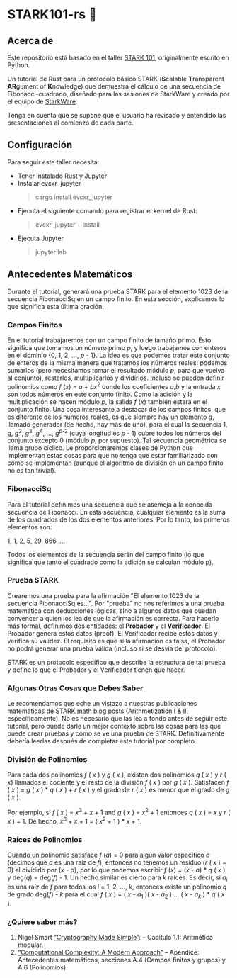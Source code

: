 # STARK101-rs 🦀

## Acerca de

Este repositorio está basado en el taller [STARK 101](https://github.com/starkware-industries/stark101), originalmente escrito en Python.

Un tutorial de Rust para un protocolo básico STARK (**S**calable **T**ransparent **AR**gument of **K**nowledge) que demuestra el cálculo de una secuencia de Fibonacci-cuadrado, diseñado para las sesiones de StarkWare y creado por el equipo de [StarkWare](https://starkware.co).

Tenga en cuenta que se supone que el usuario ha revisado y entendido las presentaciones al comienzo de cada parte.

## Configuración

Para seguir este taller necesita:

- Tener instalado Rust y Jupyter
- Instalar evcxr_jupyter
  > cargo install evcxr_jupyter
- Ejecuta el siguiente comando para registrar el kernel de Rust:
  > evcxr_jupyter --install
- Ejecuta Jupyter
  > jupyter lab

## Antecedentes Matemáticos

Durante el tutorial, generará una prueba STARK para el elemento 1023 de la
secuencia FibonacciSq en un campo finito. En esta sección, explicamos lo que significa esta última oración.

### Campos Finitos

En el tutorial trabajaremos con un campo finito de tamaño primo. Esto significa que tomamos un número primo _p_, y luego trabajamos con enteros en el dominio {0, 1, 2, ..., _p_ - 1}. La idea es que podemos tratar este conjunto de enteros de la misma manera que tratamos los números reales: podemos sumarlos (pero necesitamos tomar el resultado módulo _p_, para que vuelva al conjunto), restarlos, multiplicarlos y dividirlos. Incluso se pueden definir polinomios como _f_ (_x_) = _a_ + _bx_<sup>2</sup> donde los coeficientes _a_,_b_ y la entrada _x_ son todos números en este conjunto finito. Como la adición y la multiplicación se hacen módulo _p_, la salida _f_ (_x_) también estará en el conjunto finito. Una cosa interesante a destacar de los campos finitos, que es diferente de los números reales, es que siempre hay un elemento _g_, llamado generador (de hecho, hay más de uno), para el cual la secuencia 1, _g_, _g_<sup>2</sup>, _g_<sup>3</sup>, _g_<sup>4</sup>, ..., _g_<sup>p-2</sup> (cuya longitud es _p_ - 1) cubre todos los números del conjunto excepto 0 (módulo _p_, por supuesto). Tal secuencia geométrica se llama grupo cíclico. Le proporcionaremos clases de Python que implementan estas cosas para que no tenga que estar familiarizado con cómo se implementan (aunque el algoritmo de división en un campo finito no es tan trivial).

### FibonacciSq

Para el tutorial definimos una secuencia que se asemeja a la conocida secuencia de Fibonacci. En esta secuencia, cualquier elemento es la suma de los cuadrados de los dos elementos anteriores. Por lo tanto, los primeros elementos son:

1, 1, 2, 5, 29, 866, ...

Todos los elementos de la secuencia serán del campo finito (lo que significa que tanto el cuadrado como la adición se calculan módulo p).

### Prueba STARK

Crearemos una prueba para la afirmación "El elemento 1023 de la secuencia FibonacciSq es...". Por "prueba" no nos referimos a una prueba matemática con deducciones lógicas, sino a algunos datos que puedan convencer a quien los lea de que la afirmación es correcta. Para hacerlo más formal, definimos dos entidades: el **Probador** y el **Verificador**. El Probador genera estos datos (proof). El Verificador recibe estos datos y verifica su validez. El requisito es que si la afirmación es falsa, el Probador no podrá generar una prueba válida (incluso si se desvía del protocolo).

STARK es un protocolo específico que describe la estructura de tal prueba y define lo que el Probador y el Verificador tienen que hacer.

### Algunas Otras Cosas que Debes Saber

Le recomendamos que eche un vistazo a nuestras publicaciones matemáticas de [STARK math blog
posts](https://medium.com/starkware/tagged/stark-math) (Arithmetization
[I](https://medium.com/starkware/arithmetization-i-15c046390862) &
[II](https://medium.com/starkware/arithmetization-ii-403c3b3f4355), específicamente). No es necesario que las lea a fondo antes de seguir este tutorial, pero puede darle un mejor contexto sobre las cosas para las que puede crear pruebas y cómo se ve una prueba de STARK. Definitivamente debería leerlas después de completar este tutorial por completo.

### División de Polinomios

Para cada dos polinomios _f_ ( _x_ ) y _g_ ( _x_ ), existen dos polinomios _q_ ( _x_ ) y
_r_ ( _x_) llamados el cociente y el resto de la división  _f_ ( _x_ ) por _g_ ( _x_ ). Satisfacen _f_ ( _x_ ) = _g_ ( _x_ ) \* _q_ ( _x_ ) + _r_ ( _x_ ) y el grado de  _r_ ( _x_ ) es menor que el grado de _g_ ( _x_ ).

Por ejemplo, si _f_ ( _x_ ) = _x_<sup>3</sup> + _x_ + 1 and _g_ ( _x_ ) = _x_<sup>2</sup> + 1 entonces
_q_ ( _x_ ) = _x_ y _r_ ( _x_ ) = 1. De hecho, _x_<sup>3</sup> + _x_ + 1 = ( _x_<sup>2</sup> + 1 )
\* _x_ + 1.

### Raíces de Polinomios

Cuando un polinomio satisface _f_ (_a_) = 0 para algún valor específico _a_ (decimos que _a_ es una raíz de _f_), entonces no tenemos un residuo (_r_ ( _x_ ) = 0) al dividirlo por  (_x_ - _a_), por lo que podemos escribir _f_ (_x_) = (_x_ - _a_) \* _q_ ( _x_ ), y deg(_q_) = deg(_f_) - 1. Un hecho similar es cierto para _k_ raíces. Es decir, si _a_<sub>i</sub> es una raíz de _f_ para todos los _i_ = 1, 2, …, _k_, entonces existe un polinomio _q_ de grado deg(_f_) - _k_ para el cual  _f_ ( _x_ ) = ( _x_ - _a_<sub>1</sub> )( _x_ -
_a_<sub>2</sub> ) … ( _x_ - _a_<sub>_k_</sub> ) \* _q_ ( _x_ ).

### ¿Quiere saber más?

1. Nigel Smart [“Cryptography Made Simple”](https://www.cs.umd.edu/~waa/414-F11/IntroToCrypto.pdf): 
   – Capítulo 1.1: Aritmética modular.
2. [“Computational Complexity: A Modern
   Approach”](http://theory.cs.princeton.edu/complexity/book.pdf) –  Apéndice: Antecedentes matemáticos, secciones A.4 (Campos finitos y grupos) y A.6 (Polinomios).
